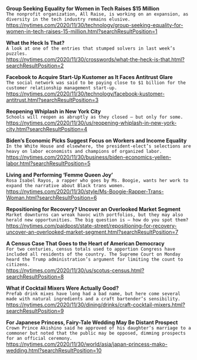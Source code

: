 **Group Seeking Equality for Women in Tech Raises $15 Million**\
`The nonprofit organization, All Raise, is working on an expansion, as diversity in the tech industry remains elusive.`\
https://nytimes.com/2020/11/30/technology/group-seeking-equality-for-women-in-tech-raises-15-million.html?searchResultPosition=1

**What the Heck Is That?**\
`A look at one of the entries that stumped solvers in last week’s puzzles.`\
https://nytimes.com/2020/11/30/crosswords/what-the-heck-is-that.html?searchResultPosition=2

**Facebook to Acquire Start-Up Kustomer as It Faces Antitrust Glare**\
`The social network was said to be paying close to $1 billion for the customer relationship management start-up.`\
https://nytimes.com/2020/11/30/technology/facebook-kustomer-antitrust.html?searchResultPosition=3

**Reopening Whiplash in New York City**\
`Schools will reopen as abruptly as they closed — but only for some.`\
https://nytimes.com/2020/11/30/us/reopening-whiplash-in-new-york-city.html?searchResultPosition=4

**Biden’s Economic Picks Suggest Focus on Workers and Income Equality**\
`In the White House and elsewhere, the president-elect’s selections are heavy on labor economists and champions of organized labor.`\
https://nytimes.com/2020/11/30/business/biden-economics-yellen-labor.html?searchResultPosition=5

**Living and Performing ‘Femme Queen Joy’**\
`Rosa Isabel Rayos, a rapper who goes by Ms. Boogie, wants her work to expand the narrative about Black trans women.`\
https://nytimes.com/2020/11/30/style/Ms-Boogie-Rapper-Trans-Woman.html?searchResultPosition=6

**Repositioning for Recovery? Uncover an Overlooked Market Segment**\
`Market downturns can wreak havoc with portfolios, but they may also herald new opportunities. The big question is — how do you spot them?`\
https://nytimes.com/paidpost/state-street/repositioning-for-recovery-uncover-an-overlooked-market-segment.html?searchResultPosition=7

**A Census Case That Goes to the Heart of American Democracy**\
`For two centuries, census totals used to apportion Congress have included all residents of the country. The Supreme Court on Monday heard the Trump administration’s argument for limiting the count to citizens.`\
https://nytimes.com/2020/11/30/us/scotus-census.html?searchResultPosition=8

**What if Cocktail Mixers Were Actually Good?**\
`Prefab drink mixes have long had a bad name, but here come several made with natural ingredients and a craft bartender’s sensibility.`\
https://nytimes.com/2020/11/30/dining/drinks/craft-cocktail-mixers.html?searchResultPosition=9

**For Japanese Princess, Fairy-Tale Wedding May Be Distant Prospect**\
`Crown Prince Akishino said he approved of his daughter’s marriage to a commoner but noted that the public may be opposed, dimming prospects for an official ceremony.`\
https://nytimes.com/2020/11/30/world/asia/japan-princess-mako-wedding.html?searchResultPosition=10

